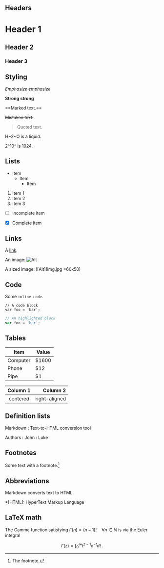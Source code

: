 Headers
---------------------------

# Header 1

## Header 2

### Header 3



Styling
---------------------------

*Emphasize* _emphasize_

**Strong** __strong__

==Marked text.==

~~Mistaken text.~~

> Quoted text.

H~2~O is a liquid.

2^10^ is 1024.



Lists
---------------------------

- Item
  * Item
    + Item

1. Item 1
2. Item 2
3. Item 3

- [ ] Incomplete item
- [x] Complete item



Links
---------------------------

A [link](http://example.com).

An image: ![Alt](img.jpg)

A sized image: ![Alt](img.jpg =60x50)



Code
---------------------------

Some `inline code`.

```
// A code block
var foo = 'bar';
```

```javascript
// An highlighted block
var foo = 'bar';
```



Tables
---------------------------

Item     | Value
-------- | -----
Computer | $1600
Phone    | $12
Pipe     | $1


| Column 1 | Column 2      |
|:--------:| -------------:|
| centered | right-aligned |



Definition lists
---------------------------

Markdown
:  Text-to-HTML conversion tool

Authors
:  John
:  Luke



Footnotes
---------------------------

Some text with a footnote.[^1]

[^1]: The footnote.



Abbreviations
---------------------------

Markdown converts text to HTML.

*[HTML]: HyperText Markup Language



LaTeX math
---------------------------

The Gamma function satisfying $\Gamma(n) = (n-1)!\quad\forall
n\in\mathbb N$ is via the Euler integral

$$
\Gamma(z) = \int_0^\infty t^{z-1}e^{-t}dt\,.
$$